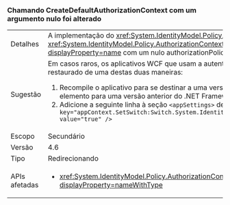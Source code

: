 ### <a name="calling-createdefaultauthorizationcontext-with-a-null-argument-has-changed"></a>Chamando CreateDefaultAuthorizationContext com um argumento nulo foi alterado

|   |   |
|---|---|
|Detalhes|A implementação do <xref:System.IdentityModel.Policy.AuthorizationContext?displayProperty=name> retornado por uma chamada para o <xref:System.IdentityModel.Policy.AuthorizationContext.CreateDefaultAuthorizationContext(System.Collections.Generic.IList{System.IdentityModel.Policy.IAuthorizationPolicy})?displayProperty=name> com um nulo authorizationPolicies argumento mudou sua implementação no .NET Framework 4.6.|
|Sugestão|Em casos raros, os aplicativos WCF que usam a autenticação personalizada podem ver diferenças de comportamento. Nesses casos, o comportamento anterior pode ser restaurado de uma destas duas maneiras:<ol><li>Recompile o aplicativo para se destinar a uma versão anterior ao .NET Framework 4.6. Para serviços hospedados no IIS, use o &lt;httpRuntime targetFramework =&quot;x&quot;  / &gt; elemento para uma versão anterior do .NET Framework de destino.</li><li>Adicione a seguinte linha à seção <code>&lt;appSettings&gt;</code> de seu arquivo app.config: <code>&lt;add key=&quot;appContext.SetSwitch:Switch.System.IdentityModel.EnableCachedEmptyDefaultAuthorizationContext&quot; value=&quot;true&quot; /&gt;</code></li></ol>|
|Escopo|Secundário|
|Versão|4.6|
|Tipo|Redirecionando|
|APIs afetadas|<ul><li><xref:System.IdentityModel.Policy.AuthorizationContext.CreateDefaultAuthorizationContext(System.Collections.Generic.IList{System.IdentityModel.Policy.IAuthorizationPolicy})?displayProperty=nameWithType></li></ul>|

